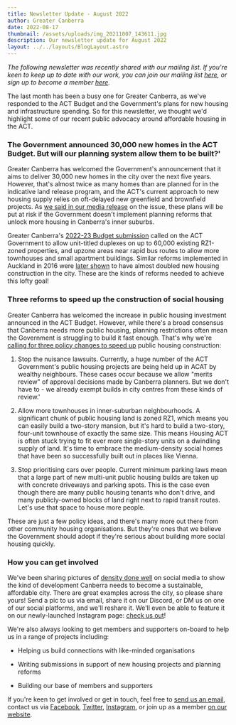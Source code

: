 ```yaml
---
title: Newsletter Update - August 2022
author: Greater Canberra
date: 2022-08-17
thumbnail: /assets/uploads/img_20211007_143611.jpg
description: Our newsletter update for August 2022
layout: ../../layouts/BlogLayout.astro
---
```


*The following newsletter was recently shared with our mailing list. If
you're keen to keep up to date with our work, you can join our mailing
list [here](https://www.greatercanberra.org/mail), or sign up to become
a member [here](https://www.greatercanberra.org/join/).*

The last month has been a busy one for Greater Canberra, as we've
responded to the ACT Budget and the Government's plans for new housing
and infrastructure spending. So for this newsletter, we thought we'd
highlight some of our recent public advocacy around affordable housing
in the ACT.

### The Government announced 30,000 new homes in the ACT Budget. But will our planning system allow them to be built?'

Greater Canberra has welcomed the Government's announcement that it aims
to deliver 30,000 new homes in the city over the next five years.
However, that's almost twice as many homes than are planned for in the
indicative land release program, and the ACT's current approach to new
housing supply relies on oft-delayed new greenfield and brownfield
projects. As [we said in our media
release](https://www.greatercanberra.org/blog/media-release-planning-changes-needed-to-meet-goal-of-30k-new-homes/)
on the issue, these plans will be put at risk if the Government doesn't
implement planning reforms that unlock more housing in Canberra's inner
suburbs.

Greater Canberra's [2022-23 Budget
submission](https://www.greatercanberra.org/blog/greater-canberra-2022-23-act-budget-submission/)
called on the ACT Government to allow unit-titled duplexes on up to
60,000 existing RZ1-zoned properties, and upzone areas near rapid bus
routes to allow more townhouses and small apartment buildings. Similar
reforms implemented in Auckland in 2016 were [later
shown](https://www.smh.com.au/property/news/how-to-make-housing-cheaper-according-to-new-research-20220725-p5b4e0.html)
to have almost doubled new housing construction in the city. These are
the kinds of reforms needed to achieve this lofty goal!

### Three reforms to speed up the construction of social housing

Greater Canberra has welcomed the increase in public housing investment
announced in the ACT Budget. However, while there's a broad consensus
that Canberra needs more public housing, planning restrictions often
mean the Government is struggling to build it fast enough. That's why
we're [calling for three policy changes to speed
up](https://twitter.com/GreaterCanberra/status/1552460754984800256)
public housing construction:

1.  Stop the nuisance lawsuits. Currently, a huge number of the ACT
    Government's public housing projects are being held up in ACAT by
    wealthy neighbours. These cases occur because we allow "merits
    review" of approval decisions made by Canberra planners. But we
    don't have to - we already exempt builds in city centres from these
    kinds of review.'

2.  Allow more townhouses in inner-suburban neighbourhoods. A
    significant chunk of public housing land is zoned RZ1, which means
    you can easily build a two-story mansion, but it's hard to build a
    two-story, four-unit townhouse of exactly the same size. This means
    Housing ACT is often stuck trying to fit ever more single-story
    units on a dwindling supply of land. It's time to embrace the
    medium-density social homes that have been so successfully built out
    in places like Vienna.

3.  Stop prioritising cars over people. Current minimum parking laws
    mean that a large part of new multi-unit public housing builds are
    taken up with concrete driveways and parking spots. This is the case
    even though there are many public housing tenants who don't drive,
    and many publicly-owned blocks of land right next to rapid transit
    routes. Let's use that space to house more people.

These are just a few policy ideas, and there's many more out there from
other community housing organisations. But they're ones that we believe
the Government should adopt if they're serious about building more
social housing quickly.

### How you can get involved

We've been sharing pictures of [density done
well](https://twitter.com/GreaterCanberra/status/1540628364301504512?s=20&t=wqcFL0Fm633w200PDZ-sCg)
on social media to show the kind of development Canberra needs to become
a sustainable, affordable city. There are great examples across the
city, so please share yours! Send a pic to us via email, share it on our
Discord, or DM us on one of our social platforms, and we'll reshare it.
We'll even be able to feature it on our newly-launched Instagram page:
[check us out](http://instagram.com/greatercanberra)!

We're also always looking to get members and supporters on-board to help
us in a range of projects including:

-   Helping us build connections with like-minded organisations

-   Writing submissions in support of new housing projects and planning
    reforms

-   Building our base of members and supporters

If you're keen to get involved or get in touch, feel free to [send us an
email](https://www.greatercanberra.org/contact/), contact us via
[Facebook](https://www.greatercanberra.org/blog/newsletter-update-july-2022/facebook.com/greatercanberra),
[Twitter](https://www.greatercanberra.org/blog/newsletter-update-july-2022/twitter.com/@greatercanberra),
[Instagram](http://instagram.com/greatercanberra), or join up as a
member [on our website](https://www.greatercanberra.org/get_involved/).
